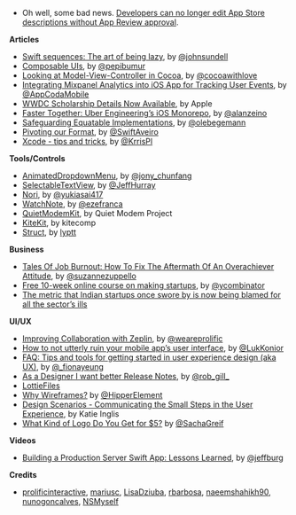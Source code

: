 * Oh well, some bad news. [Developers can no longer edit App Store descriptions without App Review approval](https://9to5mac.com/2017/03/09/developers-edit-app-store-descriptions-app-review/).

**Articles**

* [Swift sequences: The art of being lazy](https://medium.com/@johnsundell/swift-sequences-the-art-of-being-lazy-5b4bd99b159a), by [@johnsundell](https://twitter.com/johnsundell)
* [Composable UIs](https://blog.caramba.io/composable-uis-3f1a2dc381eb), by [@pepibumur](https://twitter.com/pepibumur)
* [Looking at Model-View-Controller in Cocoa](https://www.cocoawithlove.com/blog/mvc-and-cocoa.html), by [@cocoawithlove](https://twitter.com/cocoawithlove)
* [Integrating Mixpanel Analytics into iOS App for Tracking User Events](http://www.appcoda.com/mixpanel-integration/), by [@AppCodaMobile](https://twitter.com/appcodamobile)
* [WWDC Scholarship Details Now Available](https://developer.apple.com/wwdc/scholarships/), by Apple
* [Faster Together: Uber Engineering’s iOS Monorepo](https://eng.uber.com/ios-monorepo/), by [@alanzeino](https://twitter.com/alanzeino)
* [Safeguarding Equatable Implementations](https://oleb.net/blog/2017/03/dump-as-equatable-safeguard/), by [@olebegemann](https://twitter.com/olebegemann)
* [Pivoting our Format](https://medium.com/@SwiftAveiro/pivoting-our-format-173c7be4dca8), by [@SwiftAveiro](https://twitter.com/SwiftAveiro)
* [Xcode - tips and tricks](http://todoremove.com/post/2017-03/xcode-tips-and-tricks/), by [@KrrisPl](https://twitter.com/KrrisPl)

**Tools/Controls**

* [AnimatedDropdownMenu](https://github.com/JonyFang/AnimatedDropdownMenu), by [@jony_chunfang](https://twitter.com/jony_chunfang)
* [SelectableTextView](https://github.com/jhurray/SelectableTextView), by [@JeffHurray](https://twitter.com/JeffHurray)
* [Nori](https://github.com/yukiasai/Nori), by [@yukiasai417](https://twitter.com/yukiasai417)
* [WatchNote](https://github.com/ezefranca/WatchNote), by [@ezefranca](https://twitter.com/ezefranca)
* [QuietModemKit](https://github.com/quiet/QuietModemKit), by Quiet Modem Project
* [KiteKit](https://github.com/kitecomp/kitekit), by kitecomp
* [Struct](https://www.get-struct.tools/), by [lyptt](https://github.com/lyptt)

**Business**

* [Tales Of Job Burnout: How To Fix The Aftermath Of An Overachiever Attitude](http://blog.trello.com/job-burnout-how-to-fix-the-aftermath-of-an-overachiever-attitude), by [@suzannezuppello](https://twitter.com/suzannezuppello)
* [Free 10-week online course on making startups](https://blog.ycombinator.com/onlineclass/), by [@ycombinator](https://twitter.com/ycombinator)
* [The metric that Indian startups once swore by is now being blamed for all the sector’s ills](https://qz.com/918337/indian-e-commerce-dumps-its-once-favourite-baby-gmv-for-what-it-shunned-for-a-long-time-profitability/)

**UI/UX**

* [Improving Collaboration with Zeplin](http://blog.prolificinteractive.com/2017/03/02/improving-designer-and-developer-collaboration-with-zeplin/), by [@weareprolific](https://twitter.com/weareprolific)
* [How to not utterly ruin your mobile app’s user interface](https://medium.freecodecamp.com/how-to-not-utterly-ruin-your-mobile-apps-user-interface-8433cee6477d#.44en3jchn), by [@LukKonior](https://twitter.com/LukKonior)
* [FAQ: Tips and tools for getting started in user experience design (aka UX)](https://medium.com/google-design/faq-tips-and-tools-for-getting-started-in-user-experience-design-aka-ux-f46406729d4d#.tmqmzbb4m), by [@_fionayeung](https://twitter.com/_fionayeung)
* [As a Designer I want better Release Notes](https://uxdesign.cc/design-better-release-notes-3e8c8c785231#.4kwm31p44), by [@rob_gill_](https://twitter.com/rob_gill_)
* [LottieFiles](http://www.lottiefiles.com/)
* [Why Wireframes?](http://thehipperelement.com/post/158108301994/why-wireframes) by [@HipperElement](https://twitter.com/HipperElement)
* [Design Scenarios - Communicating the Small Steps in the User Experience](https://www.interaction-design.org/literature/article/design-scenarios-communicating-the-small-steps-in-the-user-experience), by Katie Inglis
* [What Kind of Logo Do You Get for $5?](https://medium.com/swlh/in-the-past-couple-years-startups-have-started-realizing-that-good-design-can-make-the-difference-2fdeb90d390a#.y8bg3wqfz) by [@SachaGreif](https://twitter.com/SachaGreif)

**Videos**

* [Building a Production Server Swift App: Lessons Learned](https://realm.io/news/slug-jeff-bergier-building-production-server-swift-app/), by [@jeffburg](https://twitter.com/jeffburg)

**Credits**

* [prolificinteractive](https://github.com/prolificinteractive), [mariusc](https://github.com/mariusc), [LisaDziuba](https://github.com/lisadziuba), [rbarbosa](https://github.com/rbarbosa), [naeemshahikh90](https://github.com/naeemshahikh90), [nunogoncalves](https://github.com/nunogoncalves), [NSMyself](https://github.com/NSMyself)
